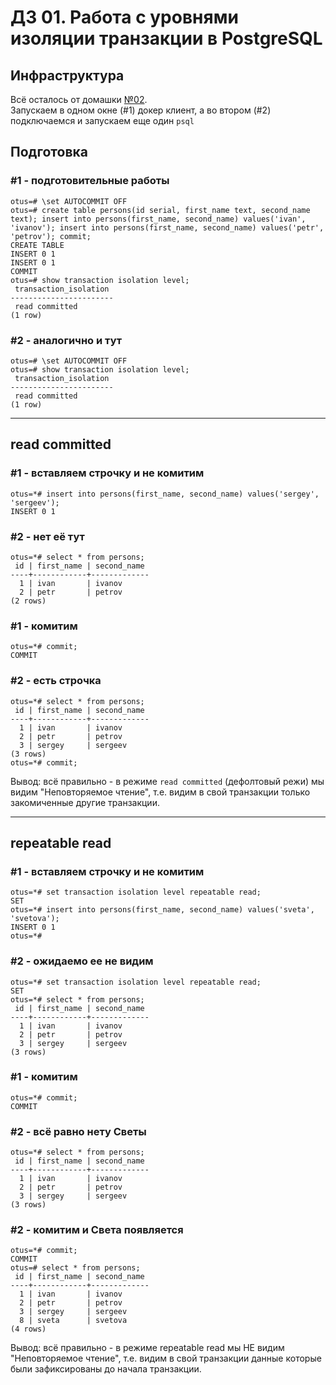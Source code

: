 # ДЗ 01. Работа с уровнями изоляции транзакции в PostgreSQL

## Инфраструктура 
Всё осталось от домашки [№02](https://github.com/BerdnikovAE/otus.postgresql/tree/main/02). 
<br>Запускаем в одном окне (#1) докер клиент, а во втором (#2) подключаемся и запускаем еще один ```psql``` 

## Подготовка
### #1 - подготовительные работы 
```
otus=# \set AUTOCOMMIT OFF
otus=# create table persons(id serial, first_name text, second_name text); insert into persons(first_name, second_name) values('ivan', 'ivanov'); insert into persons(first_name, second_name) values('petr', 'petrov'); commit;
CREATE TABLE
INSERT 0 1
INSERT 0 1
COMMIT
otus=# show transaction isolation level;
 transaction_isolation
-----------------------
 read committed
(1 row)
```
### #2 - аналогично и тут 
```
otus=# \set AUTOCOMMIT OFF
otus=# show transaction isolation level;
 transaction_isolation
-----------------------
 read committed
(1 row)
```

----------------
## read committed

### #1 - вставляем строчку и не комитим
```
otus=*# insert into persons(first_name, second_name) values('sergey', 'sergeev');
INSERT 0 1
```
### #2 - нет её тут 
```
otus=*# select * from persons;
 id | first_name | second_name
----+------------+-------------
  1 | ivan       | ivanov
  2 | petr       | petrov
(2 rows)
```
### #1 - комитим
```
otus=*# commit;
COMMIT
```
### #2 - есть строчка  
```
otus=*# select * from persons;
 id | first_name | second_name
----+------------+-------------
  1 | ivan       | ivanov
  2 | petr       | petrov
  3 | sergey     | sergeev
(3 rows)
otus=*# commit;
```
Вывод: всё правильно - в режиме ```read committed``` (дефолтовый режи) мы видим "Неповторяемое чтение", т.е. видим в свой транзакции только закомиченные другие транзакции.

-----------------------
## repeatable read

### #1 - вставляем строчку и не комитим
```
otus=*# set transaction isolation level repeatable read;
SET
otus=*# insert into persons(first_name, second_name) values('sveta', 'svetova');
INSERT 0 1
otus=*#
```
### #2 - ожидаемо ее не видим
```
otus=*# set transaction isolation level repeatable read;
SET
otus=*# select * from persons;
 id | first_name | second_name
----+------------+-------------
  1 | ivan       | ivanov
  2 | petr       | petrov
  3 | sergey     | sergeev
(3 rows)
```
### #1 - комитим
```
otus=*# commit;
COMMIT
```
### #2 - всё равно нету Светы
```
otus=*# select * from persons;
 id | first_name | second_name
----+------------+-------------
  1 | ivan       | ivanov
  2 | petr       | petrov
  3 | sergey     | sergeev
(3 rows)
```
### #2 - комитим и Света появляется 
```
otus=*# commit;
COMMIT
otus=# select * from persons;
 id | first_name | second_name
----+------------+-------------
  1 | ivan       | ivanov
  2 | petr       | petrov
  3 | sergey     | sergeev
  8 | sveta      | svetova
(4 rows)
```
Вывод: всё правильно - в режиме repeatable read мы НЕ видим "Неповторяемое чтение", т.е. видим в свой транзакции данные которые были зафиксированы до начала транзакции.

